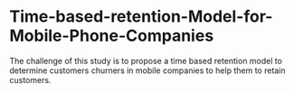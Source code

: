 # Time-based-retention-Model-for-Mobile-Phone-Companies
The challenge of this study is to propose a time based retention model to determine customers churners in mobile companies to help them to retain customers.
